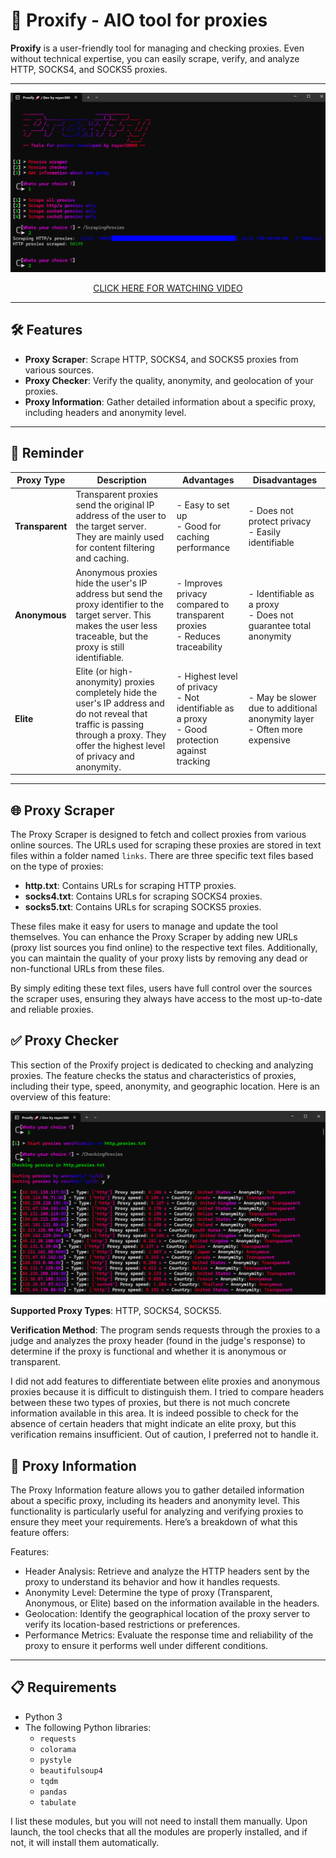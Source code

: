 # 🚀 Proxify - AIO tool for proxies

**Proxify** is a user-friendly tool for managing and checking proxies. Even without technical expertise, you can easily scrape, verify, and analyze HTTP, SOCKS4, and SOCKS5 proxies.

---

![Proxify Banner](https://github.com/rayan38000/Proxify/blob/main/image.png)


<p align="center"><a href='https://mega.nz/file/cDVU1ZbQ#bLIN9zsLEn0q8QbR-H0FcFpFp1B40RnUJncwuDOiGJY'>CLICK HERE FOR WATCHING VIDEO</a></p>


---

## 🛠️ Features

- **Proxy Scraper**: Scrape HTTP, SOCKS4, and SOCKS5 proxies from various sources.
- **Proxy Checker**: Verify the quality, anonymity, and geolocation of your proxies.
- **Proxy Information**: Gather detailed information about a specific proxy, including headers and anonymity level.

---

## 🧠 Reminder

| Proxy Type    | Description | Advantages | Disadvantages |
|---------------|-------------|------------|---------------|
| **Transparent** | Transparent proxies send the original IP address of the user to the target server. They are mainly used for content filtering and caching. | - Easy to set up<br>- Good for caching performance | - Does not protect privacy<br>- Easily identifiable |
| **Anonymous**   | Anonymous proxies hide the user's IP address but send the proxy identifier to the target server. This makes the user less traceable, but the proxy is still identifiable. | - Improves privacy compared to transparent proxies<br>- Reduces traceability | - Identifiable as a proxy<br>- Does not guarantee total anonymity |
| **Elite**       | Elite (or high-anonymity) proxies completely hide the user's IP address and do not reveal that traffic is passing through a proxy. They offer the highest level of privacy and anonymity. | - Highest level of privacy<br>- Not identifiable as a proxy<br>- Good protection against tracking | - May be slower due to additional anonymity layer<br>- Often more expensive |

---

## 🌐 Proxy Scraper

The Proxy Scraper is designed to fetch and collect proxies from various online sources. The URLs used for scraping these proxies are stored in text files within a folder named `links`. There are three specific text files based on the type of proxies:

- **http.txt**: Contains URLs for scraping HTTP proxies.
- **socks4.txt**: Contains URLs for scraping SOCKS4 proxies.
- **socks5.txt**: Contains URLs for scraping SOCKS5 proxies.

These files make it easy for users to manage and update the tool themselves. You can enhance the Proxy Scraper by adding new URLs (proxy list sources you find online) to the respective text files. Additionally, you can maintain the quality of your proxy lists by removing any dead or non-functional URLs from these files.

By simply editing these text files, users have full control over the sources the scraper uses, ensuring they always have access to the most up-to-date and reliable proxies.




## ✅ Proxy Checker
This section of the Proxify project is dedicated to checking and analyzing proxies. The feature checks the status and characteristics of proxies, including their type, speed, anonymity, and geographic location. Here is an overview of this feature:

![Proxy Checker](https://github.com/rayan38000/Proxify/blob/main/demo.png)

**Supported Proxy Types**: HTTP, SOCKS4, SOCKS5.

**Verification Method**: The program sends requests through the proxies to a judge and analyzes the proxy header (found in the judge's response) to determine if the proxy is functional and whether it is anonymous or transparent.

I did not add features to differentiate between elite proxies and anonymous proxies because it is difficult to distinguish them. I tried to compare headers between these two types of proxies, but there is not much concrete information available in this area. It is indeed possible to check for the absence of certain headers that might indicate an elite proxy, but this verification remains insufficient. Out of caution, I preferred not to handle it.

## 🔎 Proxy Information

The Proxy Information feature allows you to gather detailed information about a specific proxy, including its headers and anonymity level. This functionality is particularly useful for analyzing and verifying proxies to ensure they meet your requirements. Here’s a breakdown of what this feature offers:

Features:
- Header Analysis: Retrieve and analyze the HTTP headers sent by the proxy to understand its behavior and how it handles requests.
- Anonymity Level: Determine the type of proxy (Transparent, Anonymous, or Elite) based on the information available in the headers.
- Geolocation: Identify the geographical location of the proxy server to verify its location-based restrictions or preferences.
- Performance Metrics: Evaluate the response time and reliability of the proxy to ensure it performs well under different conditions.

---

## 📋 Requirements

- Python 3
- The following Python libraries:
  - `requests`
  - `colorama`
  - `pystyle`
  - `beautifulsoup4`
  - `tqdm`
  - `pandas`
  - `tabulate`

I list these modules, but you will not need to install them manually. Upon launch, the tool checks that all the modules are properly installed, and if not, it will install them automatically.

